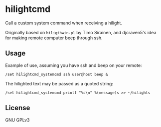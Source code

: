 hilightcmd
==========

Call a custom system command when receiving a hilight.

Originally based on `hiligthwin.pl` by Timo Sirainen, and djcraven5's idea for
making remote computer beep through ssh.


Usage
-----

Example of use, assuming you have ssh and beep on your remote:
```
/set hilightcmd_systemcmd ssh user@host beep &
```

The hilighted text may be passed as a quoted string:
```
/set hilightcmd_systemcmd printf "%s\n" %(message)s >> ~/hilights
```


License
-------

GNU GPLv3
